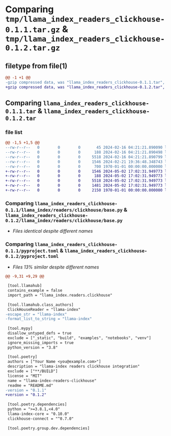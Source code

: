 # Comparing `tmp/llama_index_readers_clickhouse-0.1.1.tar.gz` & `tmp/llama_index_readers_clickhouse-0.1.2.tar.gz`

## filetype from file(1)

```diff
@@ -1 +1 @@
-gzip compressed data, was "llama_index_readers_clickhouse-0.1.1.tar", max compression
+gzip compressed data, was "llama_index_readers_clickhouse-0.1.2.tar", max compression
```

## Comparing `llama_index_readers_clickhouse-0.1.1.tar` & `llama_index_readers_clickhouse-0.1.2.tar`

### file list

```diff
@@ -1,5 +1,5 @@
--rw-r--r--   0        0        0       45 2024-02-16 04:21:21.890090 llama_index_readers_clickhouse-0.1.1/README.md
--rw-r--r--   0        0        0      188 2024-02-16 04:21:21.890498 llama_index_readers_clickhouse-0.1.1/llama_index/readers/clickhouse/__init__.py
--rw-r--r--   0        0        0     5518 2024-02-16 04:21:21.890799 llama_index_readers_clickhouse-0.1.1/llama_index/readers/clickhouse/base.py
--rw-r--r--   0        0        0     1546 2024-02-21 19:36:48.348743 llama_index_readers_clickhouse-0.1.1/pyproject.toml
--rw-r--r--   0        0        0      700 1970-01-01 00:00:00.000000 llama_index_readers_clickhouse-0.1.1/PKG-INFO
+-rw-r--r--   0        0        0     1546 2024-05-02 17:02:31.949773 llama_index_readers_clickhouse-0.1.2/README.md
+-rw-r--r--   0        0        0      188 2024-05-02 17:02:31.949773 llama_index_readers_clickhouse-0.1.2/llama_index/readers/clickhouse/__init__.py
+-rw-r--r--   0        0        0     5518 2024-05-02 17:02:31.949773 llama_index_readers_clickhouse-0.1.2/llama_index/readers/clickhouse/base.py
+-rw-r--r--   0        0        0     1481 2024-05-02 17:02:31.949773 llama_index_readers_clickhouse-0.1.2/pyproject.toml
+-rw-r--r--   0        0        0     2150 1970-01-01 00:00:00.000000 llama_index_readers_clickhouse-0.1.2/PKG-INFO
```

### Comparing `llama_index_readers_clickhouse-0.1.1/llama_index/readers/clickhouse/base.py` & `llama_index_readers_clickhouse-0.1.2/llama_index/readers/clickhouse/base.py`

 * *Files identical despite different names*

### Comparing `llama_index_readers_clickhouse-0.1.1/pyproject.toml` & `llama_index_readers_clickhouse-0.1.2/pyproject.toml`

 * *Files 13% similar despite different names*

```diff
@@ -9,31 +9,29 @@
 
 [tool.llamahub]
 contains_example = false
 import_path = "llama_index.readers.clickhouse"
 
 [tool.llamahub.class_authors]
 ClickHouseReader = "llama-index"
-escape_str = "llama-index"
-format_list_to_string = "llama-index"
 
 [tool.mypy]
 disallow_untyped_defs = true
 exclude = ["_static", "build", "examples", "notebooks", "venv"]
 ignore_missing_imports = true
 python_version = "3.8"
 
 [tool.poetry]
 authors = ["Your Name <you@example.com>"]
 description = "llama-index readers clickhouse integration"
 exclude = ["**/BUILD"]
 license = "MIT"
 name = "llama-index-readers-clickhouse"
 readme = "README.md"
-version = "0.1.1"
+version = "0.1.2"
 
 [tool.poetry.dependencies]
 python = ">=3.8.1,<4.0"
 llama-index-core = "0.10.0"
 clickhouse-connect = "^0.7.0"
 
 [tool.poetry.group.dev.dependencies]
```

